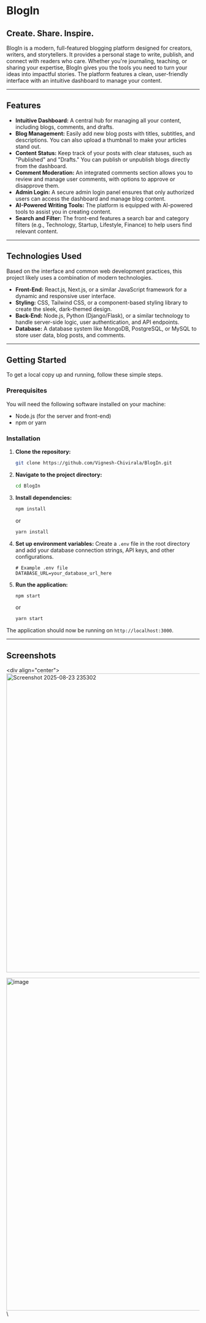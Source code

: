 
# BlogIn

## Create. Share. Inspire.

BlogIn is a modern, full-featured blogging platform designed for creators, writers, and storytellers. It provides a personal stage to write, publish, and connect with readers who care. Whether you're journaling, teaching, or sharing your expertise, BlogIn gives you the tools you need to turn your ideas into impactful stories. The platform features a clean, user-friendly interface with an intuitive dashboard to manage your content.

-----

## Features

  * **Intuitive Dashboard:** A central hub for managing all your content, including blogs, comments, and drafts.
  * **Blog Management:** Easily add new blog posts with titles, subtitles, and descriptions. You can also upload a thumbnail to make your articles stand out.
  * **Content Status:** Keep track of your posts with clear statuses, such as "Published" and "Drafts." You can publish or unpublish blogs directly from the dashboard.
  * **Comment Moderation:** An integrated comments section allows you to review and manage user comments, with options to approve or disapprove them.
  * **Admin Login:** A secure admin login panel ensures that only authorized users can access the dashboard and manage blog content.
  * **AI-Powered Writing Tools:** The platform is equipped with AI-powered tools to assist you in creating content.
  * **Search and Filter:** The front-end features a search bar and category filters (e.g., Technology, Startup, Lifestyle, Finance) to help users find relevant content.

-----

## Technologies Used

Based on the interface and common web development practices, this project likely uses a combination of modern technologies.

  * **Front-End:** React.js, Next.js, or a similar JavaScript framework for a dynamic and responsive user interface.
  * **Styling:** CSS, Tailwind CSS, or a component-based styling library to create the sleek, dark-themed design.
  * **Back-End:** Node.js, Python (Django/Flask), or a similar technology to handle server-side logic, user authentication, and API endpoints.
  * **Database:** A database system like MongoDB, PostgreSQL, or MySQL to store user data, blog posts, and comments.

-----

## Getting Started

To get a local copy up and running, follow these simple steps.

### Prerequisites

You will need the following software installed on your machine:

  * Node.js (for the server and front-end)
  * npm or yarn

### Installation

1.  **Clone the repository:**
    ```bash
    git clone https://github.com/Vignesh-Chivirala/BlogIn.git
    ```
2.  **Navigate to the project directory:**
    ```bash
    cd BlogIn
    ```
3.  **Install dependencies:**
    ```bash
    npm install
    ```
    or
    ```bash
    yarn install
    ```
4.  **Set up environment variables:** Create a `.env` file in the root directory and add your database connection strings, API keys, and other configurations.
    ```
    # Example .env file
    DATABASE_URL=your_database_url_here
    ```
5.  **Run the application:**
    ```bash
    npm start
    ```
    or
    ```bash
    yarn start
    ```

The application should now be running on `http://localhost:3000`.

-----

## Screenshots

\<div align="center"\>
<img width="1912" height="780" alt="Screenshot 2025-08-23 235302" src="https://github.com/user-attachments/assets/3a813436-3ff0-47d8-98c0-1bde00218701" />

<img width="1894" height="868" alt="image" src="https://github.com/user-attachments/assets/553e8658-9aac-4842-9f37-f840b729b201" />
\</div\>
